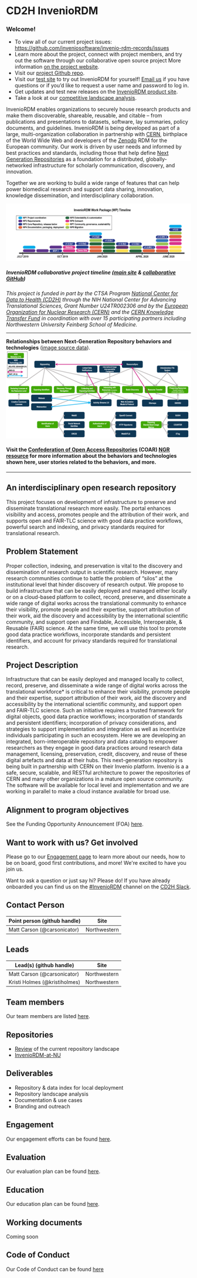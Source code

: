 # CD2H InvenioRDM

### Welcome!
* To view all of our current project issues: https://github.com/inveniosoftware/invenio-rdm-records/issues
* Learn more about the project, connect with project members, and try out the software through our collaborative open source project More information [on the project website](https://invenio-software.org/). 
* Visit our [project Github repo](https://github.com/inveniosoftware). 
* Visit our [test site](http://bit.ly/inveniordm-at-nu) to try out InvenioRDM for yourself! [Email us](mailto:invenioRDM@northwestern.edu) if you have questions or if you’d like to request a user name and password to log in.
* Get updates and test new releases on the [InvenioRDM product site](https://invenio-software.org/).
* Take a look at our [competitive landscape analysis](https://github.com/data2health/repository-and-index-software).

InvenioRDM enables organizations to securely house research products and make them discoverable, shareable, reusable, and citable – from publications and presentations to datasets, software, lay summaries, policy documents, and guidelines. InvenioRDM is being developed as part of a large, multi-organization collaboration in partnership with [CERN](https://home.cern/), birthplace of the World Wide Web and developers of the [Zenodo](https://zenodo.org/) RDM for the European community. Our work is driven by user needs and informed by best practices and standards, including those that help define [Next Generation Repositories](http://ngr.coar-repositories.org/) as a foundation for a distributed, globally-networked infrastructure for scholarly communication, discovery, and innovation. 

Together we are working to build a wide range of features that can help power biomedical research and support data sharing, innovation, knowledge dissemination, and interdisciplinary collaboration.

![alt text](https://github.com/data2health/InvenioRDM/blob/master/InvenioRDM-development%20roadmap.png "InvenioRDM collaborative project timeline")
##### InvenioRDM collaborative project timeline ([main site](https://invenio-software.org/) & [collaborative GitHub](https://github.com/inveniosoftware/invenio-app-rdm))

_This project is funded in part by the CTSA Program [National Center for Data to Health (CD2H)](https://ctsa.ncats.nih.gov/cd2h/) through the NIH National Center for Advancing Translational Sciences, Grant Number U24TR002306 and by the [European Organization for Nuclear Research (CERN)](https://home.cern/) and the [CERN Knowledge Transfer Fund](https://kt.cern/cern-knowledge-transfer-fund-overview) in coordination with over 15 participating partners including Northwestern University Feinberg School of Medicine._

________________

**Relationships between Next-Generation Repository behaviors and technologies** ([image source data](http://ngr.coar-repositories.org/)). 
![alt text](https://github.com/data2health/InvenioRDM/blob/master/NGR_Behaviors%26Technologies_19_09.png "NGR Behaviors and Technologies")

#### Visit the [Confederation of Open Access Repositories](https://www.coar-repositories.org/) (COAR) [NGR resource](http://ngr.coar-repositories.org/) for more information about the behaviors and technologies shown here, user stories related to the behaviors, and more. 

________________

## An interdisciplinary open research repository

This project focuses on development of infrastructure to preserve and disseminate translational research more easily. The portal enhances visibility and access, promotes people and the attribution of their work, and supports open and FAIR-TLC science with good data practice workflows, powerful search and indexing, and privacy standards required for translational research.

## Problem Statement

Proper collection, indexing, and preservation is vital to the discovery and dissemination of research output in scientific research. However, many research communities continue to battle the problem of “silos” at the institutional level that hinder discovery of research output. We propose to build infrastructure that can be easily deployed and managed either locally or on a cloud-based platform to collect, record, preserve, and disseminate a wide range of digital works across the translational community to enhance their visibility, promote people and their expertise, support attribution of their work, aid the discovery and accessibility by the international scientific community, and support open and Findable, Accessible, Interoperable, & Reusable (FAIR) science. At the same time, we will use this tool to promote good data practice workflows, incorporate standards and persistent identifiers, and account for privacy standards required for translational research. 

## Project Description

Infrastructure that can be easily deployed and managed locally to collect, record, preserve, and disseminate a wide range of digital works across the translational workforce\* is critical to enhance their visibility, promote people and their expertise, support attribution of their work, aid the discovery and accessibility by the international scientific community, and support open and FAIR-TLC science. Such an initiative requires a trusted framework for digital objects, good data practice workflows; incorporation of standards and persistent identifiers; incorporation of privacy considerations, and strategies to support implementation and integration as well as incentivize individuals participating in such an ecosystem. Here we are developing an integrated, born-interoperable repository and data catalog to empower researchers as they engage in good data practices around research data management, licensing, preservation, credit, discovery, and reuse of these digital artefacts and data at their hubs. This next-generation repository is being built in partnership with CERN on their Invenio platform. Invenio is a a safe, secure, scalable, and RESTful architecture to power the repositories of CERN and many other organizations in a mature open source community. The software will be available for local level and implementation and we are working in parallel to make a cloud instance available for broad use.

## Alignment to program objectives
See the Funding Opportunity Announcement (FOA) [here](https://github.com/data2health/roadmap/blob/master/cd2h-foa.md).

## Want to work with us? Get involved
Please go to our [Engagement page](https://github.com/data2health/InvenioRDM/blob/master/engagement.md) to learn more about our needs, how to be on board, good first contributions, and more! We're excited to have you join us. 

Want to ask a question or just say hi? Please do! If you have already onboarded you can find us on the [#InvenioRDM](https://app.slack.com/client/T4SPTQGE7/CGH677GUT) channel on the [CD2H Slack](https://cd2h.slack.com/messages).

## Contact Person

| **Point person (github handle)**  | **Site** |
----------|--------------|
| Matt Carson (@carsonicator) | Northwestern
## Leads

Lead(s) (github handle) | Site
----------|--------------|
| Matt Carson (@carsonicator) | Northwestern
| Kristi Holmes (@kristiholmes) | Northwestern

## Team members 

Our team members are listed [here](https://github.com/data2health/InvenioRDM/blob/master/team.md).

## Repositories

* [Review](https://github.com/data2health/repository-and-index-software) of the current repository landscape
* [InvenioRDM-at-NU](https://github.com/galterlibrary/InvenioRDM-at-NU)

## Deliverables

* Repository & data index for local deployment
* Repository landscape analysis
* Documentation & use cases
* Branding and outreach

## Engagement

Our engagement efforts can be found [here](https://github.com/data2health/InvenioRDM/blob/master/engagement.md).

## Evaluation

Our evaluation plan can be found [here](https://github.com/data2health/InvenioRDM/blob/master/evaluation.md).

## Education

Our education plan can be found [here](https://github.com/data2health/InvenioRDM/blob/master/education.md).

## Working documents

Coming soon

## Code of Conduct
Our Code of Conduct can be found [here](https://github.com/data2health/InvenioRDM/blob/master/CODE_OF_CONDUCT.md)

